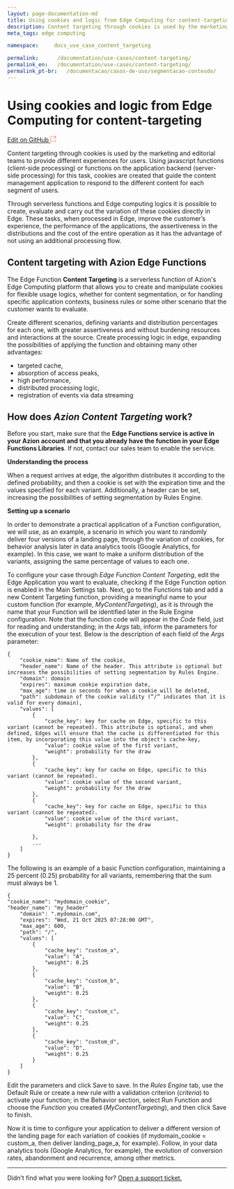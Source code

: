 ```yaml
---
layout: page-documentation-md
title: Using cookies and logic from Edge Computing for content-targeting
description: Content targeting through cookies is used by the marketing and editorial teams to provide different experiences for users.
meta_tags: edge computing

namespace:     docs_use_case_content_targeting

permalink:      /documentation/use-cases/content-targeting/
permalink_en:   /documentation/use-cases/content-targeting/
permalink_pt-br:   /documentacao/casos-de-uso/segmentacao-conteudo/
---
```

# Using cookies and logic from Edge Computing for content-targeting

[Edit on GitHub <svg width="14" height="14" xmlns="http://www.w3.org/2000/svg"><g fill="none" stroke="#F3652B"><path d="M4.81.71H.672v11.43H12.1V8.001" stroke-width=".8"/><path d="M6.87.786h5.155V5.94M6.31 6.5L12.026.786"/></g></svg>](https://github.com/aziontech/docs_en/edit/master/use-cases/content-targeting/2021-01-14-index.md)

Content targeting through cookies is used by the marketing and editorial teams to provide different experiences for users. Using javascript functions (client-side processing) or functions on the application backend (server-side processing) for this task, cookies are created that guide the content management application to respond to the different content for each segment of users. 

Through serverless functions and Edge computing logics it is possible to create, evaluate and carry out the variation of these cookies directly in Edge. These tasks, when processed in Edge, improve the customer’s experience, the performance of the applications, the assertiveness in the distributions and the cost of the entire operation as it has the advantage of not using an additional processing flow.

## Content targeting with Azion Edge Functions

The Edge Function **Content Targeting** is a serverless function of Azion's Edge Computing platform that allows you to create and manipulate cookies for flexible usage logics, whether for content segmentation, or for handling specific application contexts, business rules or some other scenario that the customer wants to evaluate.

Create different scenarios, defining variants and distribution percentages for each one, with greater assertiveness and without burdening resources and interactions at the source. Create processing logic in edge, expanding the possibilities of applying the function and obtaining many other advantages:

* targeted cache,
* absorption of access peaks,
* high performance,
* distributed processing logic,
* registration of events via data streaming

## How does *Azion Content Targeting* work?

Before you start, make sure that the **Edge Functions service is active in your Azion account and that you already have the function in your Edge Functions Libraries**. If not, contact our sales team to enable the service.

**Understanding the process**

When a request arrives at edge, the algorithm distributes it according to the defined probability, and then a cookie is set with the expiration time and the values specified for each variant. Additionally, a header can be set, increasing the possibilities of setting segmentation by Rules Engine.

**Setting up a scenario**

In order to demonstrate a practical application of a Function configuration, we will use, as an example, a scenario in which you want to randomly deliver four versions of a landing page, through the variation of cookies, for behavior analysis later in data analytics tools (Google Analytics, for example). In this case, we want to make a uniform distribution of the variants, assigning the same percentage of values to each one.

To configure your case through *Edge Function Content Targeting*, edit the Edge Application you want to evaluate, checking if the Edge Function option is enabled in the Main Settings tab. Next, go to the Functions tab and add a new Content Targeting function, providing a meaningful name to your custom function (for example, *MyContentTargeting*), as it is through the name that your Function will be identified later in the Rule Engine configuration. Note that the function code will appear in the *Code* field, just for reading and understanding; in the *Args* tab, inform the parameters for the execution of your test. Below is the description of each field of the *Args* parameter: 

~~~
{
    "cookie_name": Name of the cookie,
    "header_name": Name of the header. This attribute is optional but increases the possibilities of setting segmentation by Rules Engine. 
    "domain": domain
    "expires": maximum cookie expiration date,
    "max_age": time in seconds for when a cookie will be deleted,
    "path": subdomain of the cookie validity (“/” indicates that it is valid for every domain),
    "values": [
        {
            "cache_key": key for cache on Edge, specific to this variant (cannot be repeated). This attribute is optional, and when defined, Edges will ensure that the cache is differentiated for this item, by incorporating this value into the object's cache-key,
            "value": cookie value of the first variant,
            "weight": probability for the draw
        },
        {
            "cache_key": key for cache on Edge, specific to this variant (cannot be repeated).
            "value": cookie value of the second variant,
            "weight": probability for the draw
        },
        {
            "cache_key": key for cache on Edge, specific to this variant (cannot be repeated).
            "value": cookie value of the third variant,
            "weight": probability for the draw

        },
        ...
    ]
}
~~~

The following is an example of a basic Function configuration, maintaining a 25 percent (0.25) probability for all variants, remembering that the sum must always be 1.

~~~
{
"cookie_name": "mydomain_cookie",
"header_name": "my_header"
    "domain": ".mydomain.com",
    "expires": "Wed, 21 Oct 2025 07:28:00 GMT",
    "max_age": 600,
    "path": "/",
    "values": [
        {
            "cache_key": "custom_a",
            "value": "A",
            "weight": 0.25
        },
        {
            "cache_key": "custom_b",
            "value": "B",
            "weight": 0.25
        },
        {
            "cache_key": "custom_c",
            "value": "C",
            "weight": 0.25
        },
        {
            "cache_key": "custom_d",
            "value": "D",
            "weight": 0.25
        }
    ]
}
~~~

Edit the parameters and click Save to save. In the *Rules Engine* tab, use the Default Rule or create a new rule with a validation criterion (*criteria*) to activate your function; in the Behavior section, select Run Function and choose the *Function* you created (*MyContentTargeting*), and then click Save to finish.

Now it is time to configure your application to deliver a different version of the landing page for each variation of cookies (if mydomain_cookie = custom_a, then deliver landing_page_a, for example). Follow, in your data analytics tools (Google Analytics, for example), the evolution of conversion rates, abandonment and recurrence, among other metrics.

---

Didn’t find what you were looking for? [Open a support ticket.](https://tickets.azion.com/)
